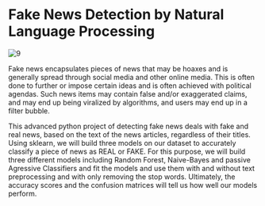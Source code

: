 # Fake News Detection by Natural Language Processing 

![9](https://user-images.githubusercontent.com/69224996/96805164-ccc6d580-13c5-11eb-8e30-465c945c0c31.jpg)

Fake news encapsulates pieces of news that may be hoaxes and is generally spread through social media and other online media. This is often done to further or impose certain ideas and is often achieved with political agendas. Such news items may contain false and/or exaggerated claims, and may end up being viralized by algorithms, and users may end up in a filter bubble.


This advanced python project of detecting fake news deals with fake and real news, based on the text of the news articles, regardless of their titles. Using sklearn, we will build three models on our dataset to accurately classify a piece of news as REAL or FAKE. For this purpose, we will build three different models including Random Forest, Naive-Bayes and passive Agressive Classifiers and fit the models and use them with and without text preprocessing and with only removing the stop words. Ultimately, the accuracy scores and the confusion matrices will tell us how well our models perform.

